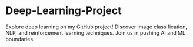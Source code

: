 # Deep-Learning-Project
Explore deep learning on my GitHub project! Discover image classification, NLP, and reinforcement learning techniques. Join us in pushing AI and ML boundaries.
